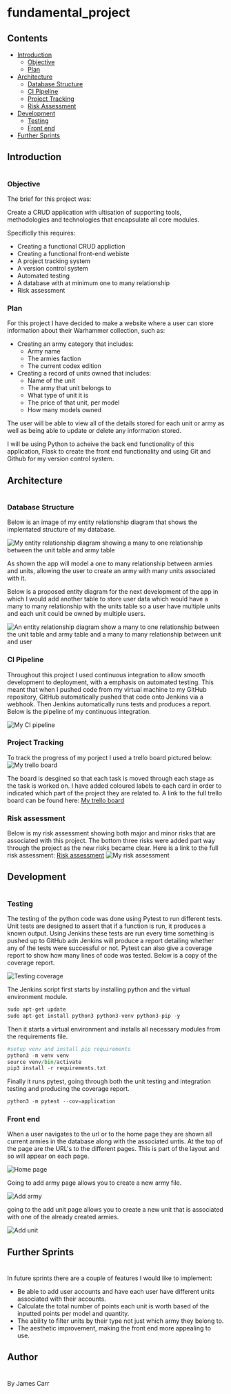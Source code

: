 # fundamental_project


## Contents
* [Introduction](#introduction)
    * [Objective](#Objective)
    * [Plan](#Plan)
* [Architecture](#architecture)
    * [Database Structure](#Database-Structure)
    * [CI Pipeline](#CI-Pipeline)
    * [Project Tracking](#Project-Tracking)
    * [Risk Assessment](#Risk-Assessment)
* [Development](#development)
    * [Testing](#Testing)
    * [Front end](#Front-end)
* [Further Sprints](#Further-sprints)

## Introduction
#
### **Objective**

The brief for this project was:  

Create a CRUD application with ultisation of supporting tools, methodologies and technologies that encapsulate all core modules.

Specificlly this requires:
- Creating a functional CRUD appliction
- Creating a functional front-end webiste
- A project tracking system
- A version control system
- Automated testing
- A database  with at minimum one to many relationship
- Risk assessment


### **Plan**

For this project I have decided to make a website where a user can store information about their Warhammer collection, such as:
* Creating an army category that includes:
    * Army name
    * The armies faction
    * The current codex edition
* Creating a record of units owned that includes:
    * Name of the unit
    * The army that unit belongs to
    * What type of unit it is
    * The price of that unit, per model
    * How many models owned

The user will be able to view all of the details stored for each unit or army as well as being able to update or delete any information stored. 

I will be using Python to acheive the back end functionality of this application, Flask to create the front end functionality and using Git and Github for my version control system.
## Architecture
#
### **Database Structure**
Below is an image of my entity relationship diagram that shows the implentated structure of my database. 

![My entity relationship diagram showing a many to one relationship between the unit table and army table](https://i.imgur.com/Ww90HZ9.png)

As shown the app will model a one to many relationship between armies and units, allowing the user to create an army with many units associated with it. 

Below is a proposed entity diagram for the next development of the app in which I would add another table to store user data which would have a many to many relationship with the units table so a user have multiple units and each unit could be owned by multiple users.

![An entity relationship diagram show a many to one relationship between the unit table and army table and a many to many relationship between unit and user](https://i.imgur.com/BSWuSm0.png)
### **CI Pipeline**


Throughout this project I used continuous integration to allow smooth development to deployment, with a emphasis on automated testing. This meant that when I pushed code from my virtual machine to my GitHub repository, GitHub automatically pushed that code onto Jenkins via a webhook. Then Jenkins automatically runs tests and produces a report. Below is the pipeline of my continuous integration. 

![My CI pipeline](https://i.imgur.com/4wse78J.png)


### **Project Tracking**

To track the progress of my porject I used a trello board pictured below:
![My trello board](https://i.imgur.com/HxQZyk4.png)

The board is desgined so that each task is moved through each stage as the task is worked on. I have added coloured labels to each card in order to indicated which part of the project they are related to. A link to the full trello board can be found here: [My trello board](https://trello.com/b/HLRWiOv1/fundamental-project)

### **Risk assessment**

Below is my risk assessment showing both major and minor risks that are associated with this project. The bottom three risks were added part way through the project as the new risks became clear. Here is a link to the full risk assessment: [Risk assessment](https://docs.google.com/spreadsheets/d/1HnF5nKCs_Ag6NKKnCll6coHLovbo54oKSCyyRTpMuL0/edit?usp=sharing)
![My risk assessment](https://i.imgur.com/rIiNyam.png)

## Development
#
### **Testing**

The testing of the python code was done using Pytest to run different tests. Unit tests are designed to assert that if a function is run, it produces a known output. Using Jenkins these tests are run every time something is pushed up to GitHub adn Jenkins will produce a report detailing whether any of the tests were successful or not. Pytest can also give a coverage report to show how many lines of code was tested. Below is a copy of the coverage report.

![Testing coverage](https://i.imgur.com/wnBKeja.png)

The Jenkins script first starts by installing python and the virtual environment module.

``` python
sudo apt-get update
sudo apt-get install python3 python3-venv python3-pip -y
```

Then it starts a virtual environment and installs all necessary modules from the requirements file.

``` python
#setup venv and install pip requirements
python3 -m venv venv
source venv/bin/activate
pip3 install -r requirements.txt
```

Finally it runs pytest, going through both the unit testing and integration testing and producing the coverage report. 

``` python
python3 -m pytest --cov=application
```
### **Front end**

When a user navigates to the url or to the home page they are shown all current armies in the database along with the associated untis. At the top of the page are the URL's to the different pages. This is part of the layout and so will appear on each page. 

![Home page](https://i.imgur.com/5Eba1qm.png)

Going to add army page allows you to create a new army file.

![Add army](https://i.imgur.com/X3LTonO.png)

going to the add unit page allows you to create a new unit that is associated with one of the already created armies.

![Add unit](https://i.imgur.com/Luaiitb.png)

## Further Sprints
#
In future sprints there are a couple of features I would like to implement:
* Be able to add user accounts and have each user have different units associated with their accounts.
* Calculate the total number of points each unit is worth based of the inputted points per model and quantity.
* The ability to filter units by their type not just which army they belong to.
* The aesthetic improvement, making the front end more appealing to use.

## Author
#

By James Carr